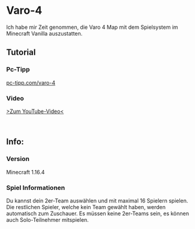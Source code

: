 # Varo-4
Ich habe mir Zeit genommen, die Varo 4 Map mit dem Spielsystem im Minecraft Vanilla auszustatten.


## Tutorial
### Pc-Tipp
<a href="https://pc-tipp.com/varo-4" target="_blank">pc-tipp.com/varo-4</a>
### Video
<a href="https://youtu.be/BeGr-D5LVvE?si=ves828GboiMdPSOC" target="_blank">>Zum YouTube-Video<</a>

<br>

## Info:
### Version
Minecraft 1.16.4

### Spiel Informationen
Du kannst dein 2er-Team auswählen und mit maximal 16 Spielern spielen.
Die restlichen Spieler, welche kein Team gewählt haben, werden automatisch zum Zuschauer.
Es müssen keine 2er-Teams sein, es können auch Solo-Teilnehmer mitspielen.
